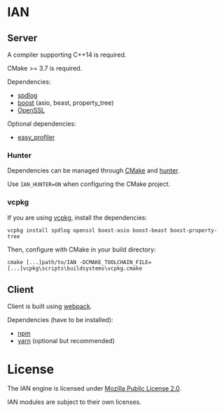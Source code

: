 
# IAN


## Server

A compiler supporting C++14 is required.

CMake >= 3.7 is required.

Dependencies:

* [spdlog](https://github.com/gabime/spdlog)
* [boost](http://www.boost.org/) (asio, beast, property_tree)
* [OpenSSL](https://www.openssl.org/)

Optional dependencies:

* [easy_profiler](https://github.com/yse/easy_profiler)


### Hunter

Dependencies can be managed through [CMake](http://cmake.org/) and [hunter](https://github.com/ruslo/hunter).

Use `IAN_HUNTER=ON` when configuring the CMake project.


### vcpkg

If you are using [vcpkg](https://github.com/Microsoft/vcpkg), install the dependencies:

`vcpkg install spdlog openssl boost-asio boost-beast boost-property-tree`

Then, configure with CMake in your build directory:

`cmake [...]path/to/IAN -DCMAKE_TOOLCHAIN_FILE=[...]vcpkg\scripts\buildsystems\vcpkg.cmake`



## Client

Client is built using [webpack](https://webpack.js.org/).

Dependencies (have to be installed):

* [npm](https://www.npmjs.com/)
* [yarn](https://yarnpkg.com/) (optional but recommended)



# License

The IAN engine is licensed under [Mozilla Public License 2.0](https://tldrlegal.com/license/mozilla-public-license-2.0-(mpl-2)).

IAN modules are subject to their own licenses.
